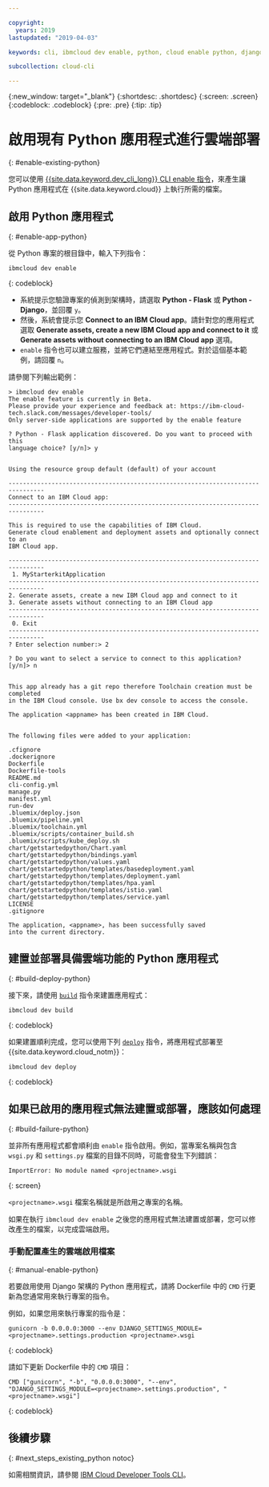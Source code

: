 ```yaml
---

copyright:
  years: 2019
lastupdated: "2019-04-03"

keywords: cli, ibmcloud dev enable, python, cloud enable python, django, deploy python, build python, python debug, python troubleshoot, python cloud help

subcollection: cloud-cli

---
```


{:new_window: target="_blank"}
{:shortdesc: .shortdesc}
{:screen: .screen}
{:codeblock: .codeblock}
{:pre: .pre}
{:tip: .tip}

# 啟用現有 Python 應用程式進行雲端部署
{: #enable-existing-python}

您可以使用 [{{site.data.keyword.dev_cli_long}} CLI enable 指令](/docs/cli/idt?topic=cloud-cli-idt-cli#enable)，來產生讓 Python 應用程式在 {{site.data.keyword.cloud}} 上執行所需的檔案。

## 啟用 Python 應用程式
{: #enable-app-python}

從 Python 專案的根目錄中，輸入下列指令：
```
ibmcloud dev enable
```
{: codeblock}

* 系統提示您驗證專案的偵測到架構時，請選取 **Python - Flask** 或 **Python - Django**，並回覆 `y`。 
* 然後，系統會提示您 **Connect to an IBM Cloud app**。請針對您的應用程式選取 **Generate assets, create a new IBM Cloud app and connect to it** 或 **Generate assets without connecting to an IBM Cloud app** 選項。
* `enable` 指令也可以建立服務，並將它們連結至應用程式。對於這個基本範例，請回覆 `n`。

請參閱下列輸出範例：
```
> ibmcloud dev enable
The enable feature is currently in Beta.
Please provide your experience and feedback at: https://ibm-cloud-tech.slack.com/messages/developer-tools/
Only server-side applications are supported by the enable feature

? Python - Flask application discovered. Do you want to proceed with this
language choice? [y/n]> y


Using the resource group default (default) of your account

--------------------------------------------------------------------------------
Connect to an IBM Cloud app:
--------------------------------------------------------------------------------

This is required to use the capabilities of IBM Cloud.
Generate cloud enablement and deployment assets and optionally connect to an
IBM Cloud app.

--------------------------------------------------------------------------------
 1. MyStarterkitApplication
--------------------------------------------------------------------------------
2. Generate assets, create a new IBM Cloud app and connect to it
3. Generate assets without connecting to an IBM Cloud app
--------------------------------------------------------------------------------
 0. Exit
--------------------------------------------------------------------------------
? Enter selection number:> 2

? Do you want to select a service to connect to this application? [y/n]> n


This app already has a git repo therefore Toolchain creation must be completed
in the IBM Cloud console. Use bx dev console to access the console.

The application <appname> has been created in IBM Cloud.


The following files were added to your application:

.cfignore
.dockerignore
Dockerfile
Dockerfile-tools
README.md
cli-config.yml
manage.py
manifest.yml
run-dev
.bluemix/deploy.json
.bluemix/pipeline.yml
.bluemix/toolchain.yml
.bluemix/scripts/container_build.sh
.bluemix/scripts/kube_deploy.sh
chart/getstartedpython/Chart.yaml
chart/getstartedpython/bindings.yaml
chart/getstartedpython/values.yaml
chart/getstartedpython/templates/basedeployment.yaml
chart/getstartedpython/templates/deployment.yaml
chart/getstartedpython/templates/hpa.yaml
chart/getstartedpython/templates/istio.yaml
chart/getstartedpython/templates/service.yaml
LICENSE
.gitignore

The application, <appname>, has been successfully saved
into the current directory.
```

## 建置並部署具備雲端功能的 Python 應用程式
{: #build-deploy-python}

接下來，請使用 [`build`](/docs/cli/idt?topic=cloud-cli-idt-cli#build) 指令來建置應用程式：
```
ibmcloud dev build
```
{: codeblock}

如果建置順利完成，您可以使用下列 [`deploy`](/docs/cli/idt?topic=cloud-cli-idt-cli#deploy) 指令，將應用程式部署至 {{site.data.keyword.cloud_notm}}：
```
ibmcloud dev deploy
```
{: codeblock}

## 如果已啟用的應用程式無法建置或部署，應該如何處理
{: #build-failure-python}

並非所有應用程式都會順利由 `enable` 指令啟用。例如，當專案名稱與包含 `wsgi.py` 和 `settings.py` 檔案的目錄不同時，可能會發生下列錯誤：
```
ImportError: No module named <projectname>.wsgi
```
{: screen}

`<projectname>.wsgi` 檔案名稱就是所啟用之專案的名稱。

如果在執行 `ibmcloud dev enable` 之後您的應用程式無法建置或部署，您可以修改產生的檔案，以完成雲端啟用。

### 手動配置產生的雲端啟用檔案
{: #manual-enable-python}

若要啟用使用 Django 架構的 Python 應用程式，請將 Dockerfile 中的 `CMD` 行更新為您通常用來執行專案的指令。

例如，如果您用來執行專案的指令是：
```
gunicorn -b 0.0.0.0:3000 --env DJANGO_SETTINGS_MODULE=<projectname>.settings.production <projectname>.wsgi
```
{: codeblock}

請如下更新 Dockerfile 中的 `CMD` 項目：
```
CMD ["gunicorn", "-b", "0.0.0.0:3000", "--env", "DJANGO_SETTINGS_MODULE=<projectname>.settings.production", "<projectname>.wsgi"]
```
{: codeblock}

## 後續步驟
{: #next_steps_existing_python notoc}

如需相關資訊，請參閱 [IBM Cloud Developer Tools CLI](/docs/cli/idt?topic=cloud-cli-idt-cli#idt-cli)。
